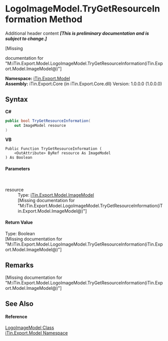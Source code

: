 # LogoImageModel.TryGetResourceInformation Method 
Additional header content _**\[This is preliminary documentation and is subject to change.\]**_

\[Missing <summary> documentation for "M:iTin.Export.Model.LogoImageModel.TryGetResourceInformation(iTin.Export.Model.ImageModel@)"\]

**Namespace:**&nbsp;<a href="ef57ffcc-e95e-b212-5a46-9aa6f5a3511f">iTin.Export.Model</a><br />**Assembly:**&nbsp;iTin.Export.Core (in iTin.Export.Core.dll) Version: 1.0.0.0 (1.0.0.0)

## Syntax

**C#**<br />
``` C#
public bool TryGetResourceInformation(
	out ImageModel resource
)
```

**VB**<br />
``` VB
Public Function TryGetResourceInformation ( 
	<OutAttribute> ByRef resource As ImageModel
) As Boolean
```


#### Parameters
&nbsp;<dl><dt>resource</dt><dd>Type: <a href="137d2f5b-d37d-72be-e7a0-12bcf0b26444">iTin.Export.Model.ImageModel</a><br />\[Missing <param name="resource"/> documentation for "M:iTin.Export.Model.LogoImageModel.TryGetResourceInformation(iTin.Export.Model.ImageModel@)"\]</dd></dl>

#### Return Value
Type: Boolean<br />\[Missing <returns> documentation for "M:iTin.Export.Model.LogoImageModel.TryGetResourceInformation(iTin.Export.Model.ImageModel@)"\]

## Remarks
\[Missing <remarks> documentation for "M:iTin.Export.Model.LogoImageModel.TryGetResourceInformation(iTin.Export.Model.ImageModel@)"\]

## See Also


#### Reference
<a href="8f7b0b96-133a-1032-18c8-f90b2e490c0b">LogoImageModel Class</a><br /><a href="ef57ffcc-e95e-b212-5a46-9aa6f5a3511f">iTin.Export.Model Namespace</a><br />